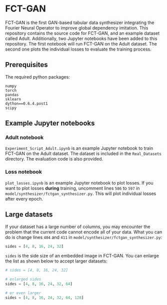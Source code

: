 # FCT-GAN

FCT-GAN is the first GAN-based tabular data synthesizer integrating the Fourier Neural Operator to improve global dependency imitation. This repository contains the source code for FCT-GAN, and an example dataset called Adult. Additionally, two Jupyter notebooks have been added to this repository. The first notebook will run FCT-GAN on the Adult dataset. The second one plots the individual losses to evaluate the training process.

## Prerequisites

The required python packages:

```
numpy
torch
pandas
sklearn
dython==0.6.4.post1
scipy
```

## Example Jupyter notebooks

### Adult notebook

`Experiment_Script_Adult.ipynb` is an example Jupyter notebook to train FCT-GAN on the Adult dataset. The dataset is included in the `Real_Datasets` directory. The evaluation code is also provided.


### Loss notebook

`plot_losses.ipynb` is an example Jupyter notebook to plot losses. If you want to plot losses **during** training, uncomment lines `586` to `597` in `model/synthesizer/fctgan_synthesizer.py`. This will plot individual losses after every epoch.


## Large datasets

If your dataset has a large number of columns, you may encounter the problem that the current code cannot encode all of your data. What you can do is change lines `404` and `411` in `model/synthesizer/fctgan_synthesizer.py`:
```py
sides = [4, 8, 16, 24, 32]
```
`sides` is the side size of an embedded image in FCT-GAN. You can enlarge the list as shown below to accept larger datasets:

```py
# sides = [4, 8, 16, 24, 32]

# enlarged sides
sides = [4, 8, 16, 24, 32, 64]

# or even larger
sides = [4, 8, 16, 24, 32, 64, 128]
```